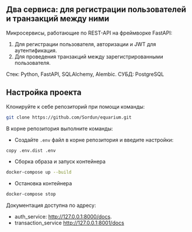 ## Два сервиса: для регистрации пользователей и транзакций между ними

Микросервисы, работающие по REST-API на фреймворке FastAPI:

1) Для регистрации пользователя, авторизации и JWT для аутентификация.
2) Для проведения транзакций между зарегистрированными пользователя.

Стек: Python, FastAPI, SQLAlchemy, Alembic. 
СУБД: PostgreSQL

## Настройка проекта

Клонируйте к себе репозиторий при помощи команды:

```bash
git clone https://github.com/Sordun/equarium.git
```

В корне репозитория выполните команды:
- Создайте `.env` файл в корне репозитория и введите настройки:

```bash
copy .env.dist .env
```
- Сборка образа и запуск контейнера

```bash
docker-compose up --build
```

- Остановка контейнера

```bash
docker-compose stop
```

Документация доступна по адресу:
- auth_service: http://127.0.0.1:8000/docs.
- transaction_service http://127.0.0.1:8001/docs
